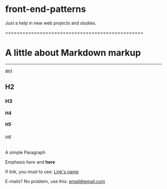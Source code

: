 # front-end-patterns
Just a help in new web projects and studies.

================================================

# A little about Markdown markup

-------------------------------

#h1
## H2
### H3
#### H4
##### H5
###### H6

A simple Paragraph

Emphasis _here_ and **here**

If link, you must to use: [Link's name](http://google.com "any message here!")

E-mails? No problem, use this: <email@email.com>

